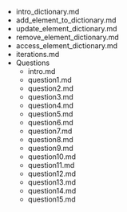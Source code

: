 - intro_dictionary.md
- add_element_to_dictionary.md
- update_element_dictionary.md
- remove_element_dictionary.md
- access_element_dictionary.md
- iterations.md
- Questions
    - intro.md
    - question1.md
    - question2.md
    - question3.md
    - question4.md
    - question5.md
    - question6.md
    - question7.md
    - question8.md
    - question9.md
    - question10.md
    - question11.md
    - question12.md
    - question13.md
    - question14.md
    - question15.md
        
